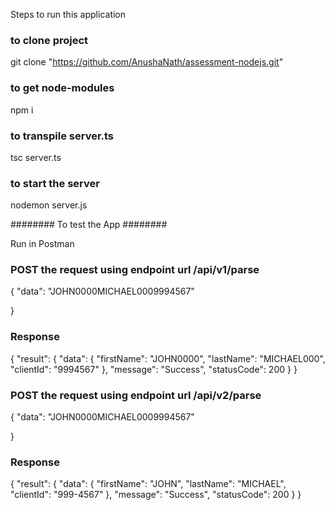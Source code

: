 Steps to run this application

### to clone project 
git clone "https://github.com/AnushaNath/assessment-nodejs.git" 

### to get node-modules 
npm i   

### to transpile server.ts
tsc server.ts

### to start the server
nodemon server.js

######## To test the App ########

Run in Postman

### POST the request using endpoint url /api/v1/parse

{ 
	"data": "JOHN0000MICHAEL0009994567"
	
}

### Response

{
    "result": {
        "data": {
            "firstName": "JOHN0000",
            "lastName": "MICHAEL000",
            "clientId": "9994567"
        },
        "message": "Success",
        "statusCode": 200
    }
}

### POST the request using endpoint url /api/v2/parse

{ 
	"data": "JOHN0000MICHAEL0009994567"
	
}

### Response

{
    "result": {
        "data": {
            "firstName": "JOHN",
            "lastName": "MICHAEL",
            "clientId": "999-4567"
        },
        "message": "Success",
        "statusCode": 200
    }
}
